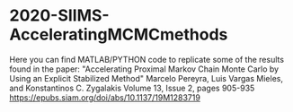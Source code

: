 # 2020-SIIMS-AcceleratingMCMCmethods
Here you can find MATLAB/PYTHON code to replicate some of the results found in the paper: 
"Accelerating Proximal Markov Chain Monte Carlo by Using an Explicit Stabilized Method"
Marcelo Pereyra, Luis Vargas Mieles, and Konstantinos C. Zygalakis
Volume 13, Issue 2, pages 905-935
https://epubs.siam.org/doi/abs/10.1137/19M1283719
